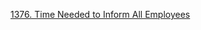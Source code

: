 [1376. Time Needed to Inform All Employees](https://leetcode.com/problems/time-needed-to-inform-all-employees/)
